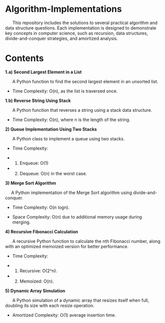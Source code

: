 # Algorithm-Implementations
&nbsp; &nbsp; &nbsp; This repository includes the solutions to several practical algorithm and data structure questions. Each implementation is designed to demonstrate key concepts in computer science, such as recursion, data structures, divide-and-conquer strategies, and amortized analysis.

# Contents

**1.a) Second Largest Element in a List** 

&nbsp; &nbsp; &nbsp; A Python function to find the second largest element in an unsorted list.

  
- Time Complexity: O(n), as the list is traversed once.



**1.b) Reverse String Using Stack** 

&nbsp; &nbsp; &nbsp; A Python function that reverses a string using a stack data structure.
  
- Time Complexity: O(n), where n is the length of the string.



**2) Queue Implementation Using Two Stacks**

&nbsp; &nbsp; &nbsp; A Python class to implement a queue using two stacks.
  
- Time Complexity:

- 1. Enqueue: O(1)

- 2. Dequeue: O(n) in the worst case.



**3) Merge Sort Algorithm**

&nbsp; &nbsp; &nbsp;A Python implementation of the Merge Sort algorithm using divide-and-conquer.
  
- Time Complexity: O(n log⁡n).

- Space Complexity: O(n) due to additional memory usage during merging.



**4) Recursive Fibonacci Calculation**

&nbsp; &nbsp; &nbsp; A recursive Python function to calculate the nth Fibonacci number, along with an optimized memoized version for better performance.
  
- Time Complexity:

- 1. Recursive: O(2^n).

- 2. Memoized: O(n).



**5) Dynamic Array Simulation**

&nbsp; &nbsp; &nbsp; A Python simulation of a dynamic array that resizes itself when full, doubling its size with each resize operation.
  
- Amortized Complexity: O(1) average insertion time.

